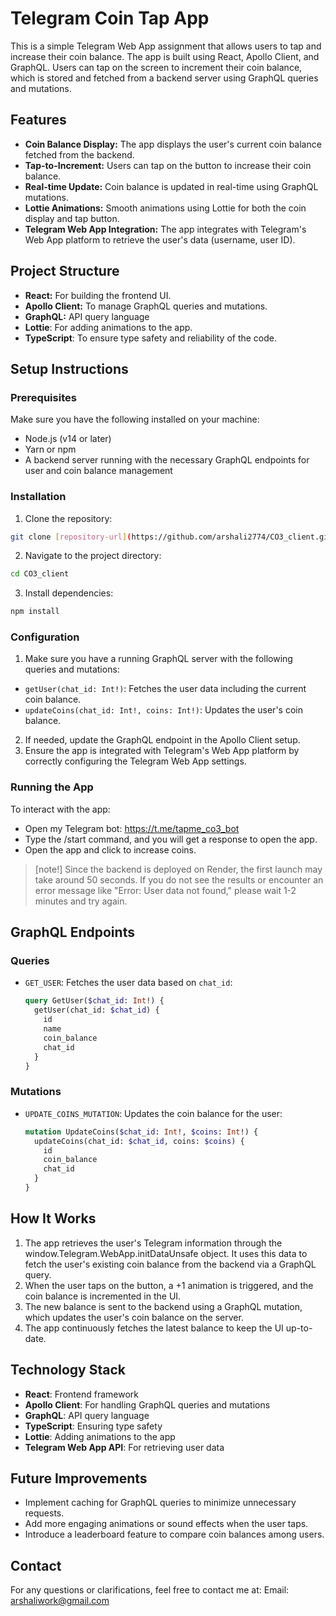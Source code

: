 # Telegram Coin Tap App

This is a simple Telegram Web App assignment that allows users to tap and increase their coin balance. The app is built using React, Apollo Client, and GraphQL. Users can tap on the screen to increment their coin balance, which is stored and fetched from a backend server using GraphQL queries and mutations.

## Features

- **Coin Balance Display:** The app displays the user's current coin balance fetched from the backend.
- **Tap-to-Increment:** Users can tap on the button to increase their coin balance.
- **Real-time Update:** Coin balance is updated in real-time using GraphQL mutations.
- **Lottie Animations:** Smooth animations using Lottie for both the coin display and tap button.
- **Telegram Web App Integration:** The app integrates with Telegram's Web App platform to retrieve the user's data (username, user ID).

## Project Structure

- **React:** For building the frontend UI.
- **Apollo Client:** To manage GraphQL queries and mutations.
- **GraphQL:** API query language
- **Lottie**: For adding animations to the app.
- **TypeScript**: To ensure type safety and reliability of the code.

## Setup Instructions

### Prerequisites

Make sure you have the following installed on your machine:

- Node.js (v14 or later)
- Yarn or npm
- A backend server running with the necessary GraphQL endpoints for user and coin balance management

### Installation

1. Clone the repository:

```bash
git clone [repository-url](https://github.com/arshali2774/CO3_client.git)
```

2. Navigate to the project directory:

```bash
cd CO3_client
```

3. Install dependencies:

```bash
npm install
```

### Configuration

1. Make sure you have a running GraphQL server with the following queries and mutations:

- `getUser(chat_id: Int!)`: Fetches the user data including the current coin balance.
- `updateCoins(chat_id: Int!, coins: Int!)`: Updates the user's coin balance.

2. If needed, update the GraphQL endpoint in the Apollo Client setup.
3. Ensure the app is integrated with Telegram's Web App platform by correctly configuring the Telegram Web App settings.

### Running the App

To interact with the app:

- Open my Telegram bot: https://t.me/tapme_co3_bot
- Type the /start command, and you will get a response to open the app.
- Open the app and click to increase coins.

> [note!] Since the backend is deployed on Render, the first launch may take around 50 seconds. If you do not see the results or encounter an error message like "Error: User data not found," please wait 1-2 minutes and try again.

## GraphQL Endpoints

### Queries

- `GET_USER`: Fetches the user data based on `chat_id`:
  ```graphql
  query GetUser($chat_id: Int!) {
    getUser(chat_id: $chat_id) {
      id
      name
      coin_balance
      chat_id
    }
  }
  ```

### Mutations

- `UPDATE_COINS_MUTATION`: Updates the coin balance for the user:
  ```graphql
  mutation UpdateCoins($chat_id: Int!, $coins: Int!) {
    updateCoins(chat_id: $chat_id, coins: $coins) {
      id
      coin_balance
      chat_id
    }
  }
  ```

## How It Works

1. The app retrieves the user's Telegram information through the window.Telegram.WebApp.initDataUnsafe object. It uses this data to fetch the user's existing coin balance from the backend via a GraphQL query.
2. When the user taps on the button, a +1 animation is triggered, and the coin balance is incremented in the UI.
3. The new balance is sent to the backend using a GraphQL mutation, which updates the user's coin balance on the server.
4. The app continuously fetches the latest balance to keep the UI up-to-date.

## Technology Stack

- **React**: Frontend framework
- **Apollo Client**: For handling GraphQL queries and mutations
- **GraphQL**: API query language
- **TypeScript**: Ensuring type safety
- **Lottie**: Adding animations to the app
- **Telegram Web App API**: For retrieving user data

## Future Improvements

- Implement caching for GraphQL queries to minimize unnecessary requests.
- Add more engaging animations or sound effects when the user taps.
- Introduce a leaderboard feature to compare coin balances among users.

## Contact

For any questions or clarifications, feel free to contact me at:
Email: arshaliwork@gmail.com
